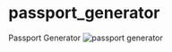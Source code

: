 # passport_generator

Passport Generator
![passport generator](https://user-images.githubusercontent.com/87488781/134846893-2d7d2196-6876-4c04-a988-5e870e896f0e.png)
